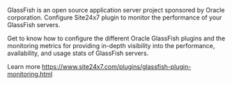 GlassFish is an open source application server project sponsored by Oracle corporation. Configure Site24x7 plugin to monitor the performance of your GlassFish servers.

Get to know how to configure the different Oracle GlassFish plugins and the monitoring metrics for providing in-depth visibility into the performance, availability, and usage stats of GlassFish servers.

Learn more https://www.site24x7.com/plugins/glassfish-plugin-monitoring.html
